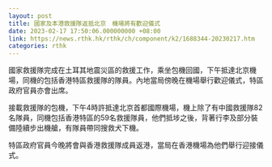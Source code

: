 ```yaml
---
layout: post
title: 國家及本港救援隊返抵北京　機場將有歡迎儀式
date: 2023-02-17 17:50:06.000000000 +08:00
link: https://news.rthk.hk/rthk/ch/component/k2/1688344-20230217.htm
categories: rthk
---
```


國家救援隊完成在土耳其地震災區的救援工作，乘坐包機回國，下午抵達北京機場，同機的包括香港特區救援隊的隊員。內地當局傍晚在機場舉行歡迎儀式，特區政府官員亦會出席。

接載救援隊的包機，下午4時許抵達北京首都國際機場，機上除了有中國救援隊82名隊員，同機包括香港特區的59名救援隊員，他們抵埗之後，背著行李及部分裝備陸續步出機艙，有隊員帶同搜救犬下機。

特區政府官員今晚將會與香港救援隊成員返港，當局在香港機場為他們舉行迎接儀式。
